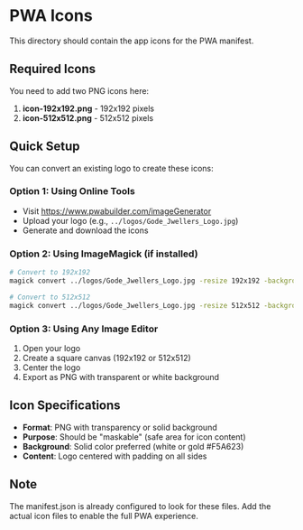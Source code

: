 # PWA Icons

This directory should contain the app icons for the PWA manifest.

## Required Icons

You need to add two PNG icons here:

1. **icon-192x192.png** - 192x192 pixels
2. **icon-512x512.png** - 512x512 pixels

## Quick Setup

You can convert an existing logo to create these icons:

### Option 1: Using Online Tools
- Visit https://www.pwabuilder.com/imageGenerator
- Upload your logo (e.g., `../logos/Gode_Jwellers_Logo.jpg`)
- Generate and download the icons

### Option 2: Using ImageMagick (if installed)
```bash
# Convert to 192x192
magick convert ../logos/Gode_Jwellers_Logo.jpg -resize 192x192 -background white -gravity center -extent 192x192 icon-192x192.png

# Convert to 512x512
magick convert ../logos/Gode_Jwellers_Logo.jpg -resize 512x512 -background white -gravity center -extent 512x512 icon-512x512.png
```

### Option 3: Using Any Image Editor
1. Open your logo
2. Create a square canvas (192x192 or 512x512)
3. Center the logo
4. Export as PNG with transparent or white background

## Icon Specifications

- **Format**: PNG with transparency or solid background
- **Purpose**: Should be "maskable" (safe area for icon content)
- **Background**: Solid color preferred (white or gold #F5A623)
- **Content**: Logo centered with padding on all sides

## Note

The manifest.json is already configured to look for these files. Add the actual icon files to enable the full PWA experience.

